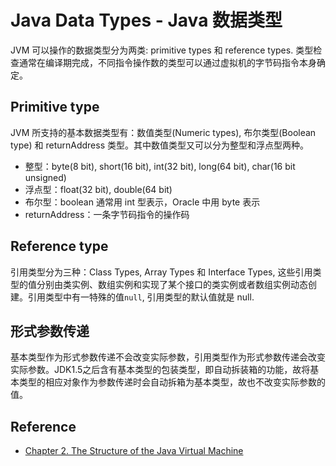 # Java Data Types - Java 数据类型

JVM 可以操作的数据类型分为两类: primitive types 和 reference types. 类型检查通常在编译期完成，不同指令操作数的类型可以通过虚拟机的字节码指令本身确定。

## Primitive type

JVM 所支持的基本数据类型有：数值类型(Numeric types), 布尔类型(Boolean type) 和 returnAddress 类型。其中数值类型又可以分为整型和浮点型两种。

- 整型：byte(8 bit), short(16 bit), int(32 bit), long(64 bit), char(16 bit unsigned)
- 浮点型：float(32 bit), double(64 bit)
- 布尔型：boolean 通常用 int 型表示，Oracle 中用 byte 表示
- returnAddress：一条字节码指令的操作码

## Reference type

引用类型分为三种：Class Types, Array Types 和 Interface Types, 这些引用类型的值分别由类实例、数组实例和实现了某个接口的类实例或者数组实例动态创建。引用类型中有一特殊的值`null`, 引用类型的默认值就是 null.

## 形式参数传递

基本类型作为形式参数传递不会改变实际参数，引用类型作为形式参数传递会改变实际参数。JDK1.5之后含有基本类型的包装类型，即自动拆装箱的功能，故将基本类型的相应对象作为参数传递时会自动拆箱为基本类型，故也不改变实际参数的值。

## Reference

- [Chapter 2. The Structure of the Java Virtual Machine](https://docs.oracle.com/javase/specs/jvms/se7/html/jvms-2.html)
